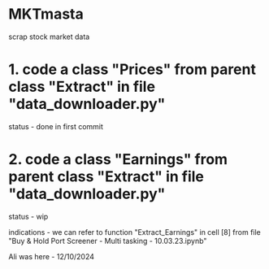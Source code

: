 # MKTmasta
scrap stock market data

# 1. code a class "Prices" from parent class "Extract" in file "data_downloader.py"
status - done in first commit

# 2. code a class "Earnings" from parent class "Extract" in file "data_downloader.py"
status - wip

indications - we can refer to function "Extract_Earnings" in cell [8] from file "Buy & Hold Port Screener - Multi tasking - 10.03.23.ipynb"

Ali was here - 12/10/2024